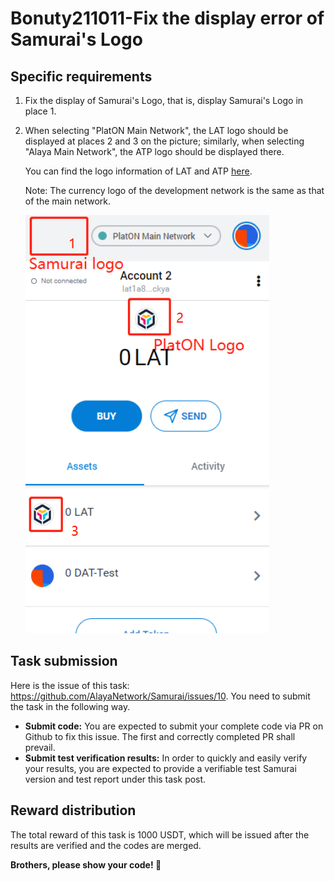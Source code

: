 # Bonuty211011-Fix the display error of Samurai's Logo
## Specific requirements

1.  Fix the display of Samurai's Logo, that is, display Samurai's Logo in place 1.

2. When selecting "PlatON Main Network", the LAT logo should be displayed at places 2 and 3 on the picture; similarly, when selecting "Alaya Main Network", the ATP logo should be displayed there. 

    You can find the logo information of LAT and ATP [here](https://github.com/LatticeX-Foundation/Brand-Assets/tree/master/). 

   Note: The currency logo of the development network is the same as that of the main network.

   ![image-20211022155003680](./images/Samurai-log.png)

## Task submission

   Here is the issue of this task: https://github.com/AlayaNetwork/Samurai/issues/10. You need to submit the task in the following way.

- **Submit code:** You are expected to submit your complete code via PR on Github to fix this issue. The first and correctly completed PR shall prevail.
- **Submit test verification results:** In order to quickly and easily verify your results, you are expected to provide a verifiable test Samurai version and test report under this task post.

## Reward distribution

The total reward of this task is 1000 USDT, which will be issued after the results are verified and the codes are merged.

**Brothers, please show your code! :100:**
